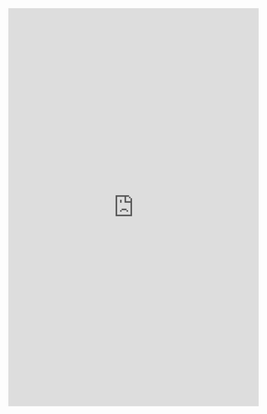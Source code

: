 <iframe width="100%" height="800px" src="https://app.powerbi.com/view?r=eyJrIjoiYTU3YjJlNmEtNjI0ZC00YWZlLTg2MzgtOTFmYzNlMGRhODhjIiwidCI6IjM2YzkxZDdiLWZiZjktNDc0Ny1hNzk1LTRhYzYzYjI4NzY0MyIsImMiOjN9" frameborder="0" allowFullScreen="true"></iframe>
